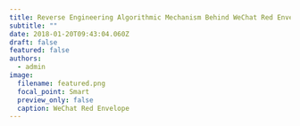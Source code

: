 ```yaml
---
title: Reverse Engineering Algorithmic Mechanism Behind WeChat Red Envelope
subtitle: ""
date: 2018-01-20T09:43:04.060Z
draft: false
featured: false
authors:
  - admin
image:
  filename: featured.png
  focal_point: Smart
  preview_only: false
  caption: WeChat Red Envelope
---
```


